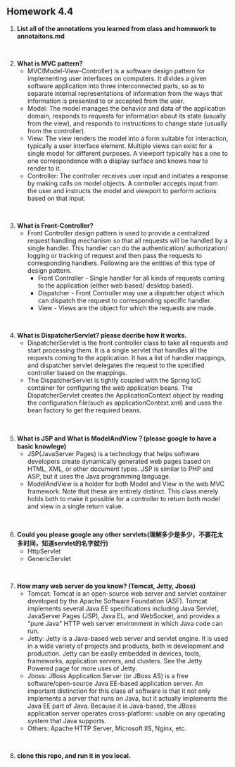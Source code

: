 ## Homework 4.4

1. **List all of the annotations you learned from class and homework to annotaitons.md**
<br/>

2. **What is MVC pattern?**
    - MVC(Model-View-Controller) is a software design pattern for implementing user interfaces on computers. It divides a given software application into three interconnected parts, so as to separate internal representations of information from the ways that information is presented to or accepted from the user.
    - Model: The model manages the behavior and data of the application domain, responds to requests for information about its state (usually from the view), and responds to instructions to change state (usually from the controller).
    - View: The view renders the model into a form suitable for interaction, typically a user interface element. Multiple views can exist for a single model for different purposes. A viewport typically has a one to one correspondence with a display surface and knows how to render to it.
    - Controller: The controller receives user input and initiates a response by making calls on model objects. A controller accepts input from the user and instructs the model and viewport to perform actions based on that input.
<br/>

3. **What is Front-Controller?**
    - Front Controller design pattern is used to provide a centralized request handling mechanism so that all requests will be handled by a single handler. This handler can do the authentication/ authorization/ logging or tracking of request and then pass the requests to corresponding handlers. Following are the entities of this type of design pattern.
        - Front Controller - Single handler for all kinds of requests coming to the application (either web based/ desktop based).
        - Dispatcher - Front Controller may use a dispatcher object which can dispatch the request to corresponding specific handler.
        - View - Views are the object for which the requests are made.
<br/>

4. **What is DispatcherServlet? please decribe how it works.**
    - DispatcherServlet is the front controller class to take all requests and start processing them. It is a single servlet that handles all the requests coming to the application. It has a list of handler mappings, and dispatcher servlet delegates the request to the specified controller based on the mappings.
    - The DispatcherServlet is tightly coupled with the Spring IoC container for configuring the web application beans. The DispatcherServlet creates the ApplicationContext object by reading the configuration file(such as applicationContext.xml) and uses the bean factory to get the required beans.
<br/>

5. **What is JSP and What is ModelAndView？(please google to have a basic knowlege)**
    - JSP(JavaServer Pages) is a technology that helps software developers create dynamically generated web pages based on HTML, XML, or other document types. JSP is similar to PHP and ASP, but it uses the Java programming language.
    - ModelAndView is a holder for both Model and View in the web MVC framework. Note that these are entirely distinct. This class merely holds both to make it possible for a controller to return both model and view in a single return value.
<br/>

6. **Could you please google any other servlets(理解多少是多少，不要花太多时间，知道servlet的名字就⾏)**
    - HttpServlet
    - GenericServlet
<br/>

7. **How many web server do you know? (Tomcat, Jetty, Jboss)**
    - Tomcat: Tomcat is an open-source web server and servlet container developed by the Apache Software Foundation (ASF). Tomcat implements several Java EE specifications including Java Servlet, JavaServer Pages (JSP), Java EL, and WebSocket, and provides a "pure Java" HTTP web server environment in which Java code can run.
    - Jetty: Jetty is a Java-based web server and servlet engine. It is used in a wide variety of projects and products, both in development and production. Jetty can be easily embedded in devices, tools, frameworks, application servers, and clusters. See the Jetty Powered page for more uses of Jetty.
    - Jboss: JBoss Application Server (or JBoss AS) is a free software/open-source Java EE-based application server. An important distinction for this class of software is that it not only implements a server that runs on Java, but it actually implements the Java EE part of Java. Because it is Java-based, the JBoss application server operates cross-platform: usable on any operating system that Java supports.
    - Others: Apache HTTP Server, Microsoft IIS, Nginx, etc.
<br/>

8. **clone this repo, and run it in you local.**